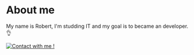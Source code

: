 # About me 
My name is Robert, I'm studding IT and my goal is to became an developer.👌

[![Contact with me !](https://img.shields.io/badge/Contact%20-me-1abc9c.svg)](mailto:robert.pooenaru@gmail.com)
